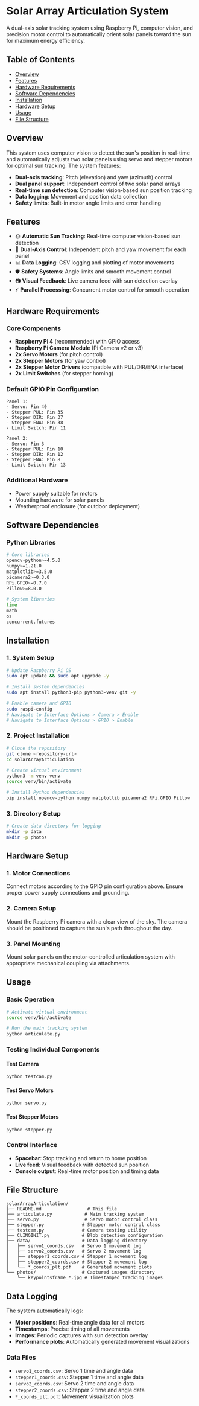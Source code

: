 # Solar Array Articulation System

A dual-axis solar tracking system using Raspberry Pi, computer vision, and precision motor control to automatically orient solar panels toward the sun for maximum energy efficiency.

## Table of Contents
- [Overview](#overview)
- [Features](#features)
- [Hardware Requirements](#hardware-requirements)
- [Software Dependencies](#software-dependencies)
- [Installation](#installation)
- [Hardware Setup](#hardware-setup)
- [Usage](#usage)
- [File Structure](#file-structure)


## Overview

This system uses computer vision to detect the sun's position in real-time and automatically adjusts two solar panels using servo and stepper motors for optimal sun tracking. The system features:

- **Dual-axis tracking**: Pitch (elevation) and yaw (azimuth) control
- **Dual panel support**: Independent control of two solar panel arrays
- **Real-time sun detection**: Computer vision-based sun position tracking
- **Data logging**: Movement and position data collection
- **Safety limits**: Built-in motor angle limits and error handling

## Features

- 🌞 **Automatic Sun Tracking**: Real-time computer vision-based sun detection
- 🔄 **Dual-Axis Control**: Independent pitch and yaw movement for each panel
- 📊 **Data Logging**: CSV logging and plotting of motor movements
- 🛡️ **Safety Systems**: Angle limits and smooth movement control
- 📷 **Visual Feedback**: Live camera feed with sun detection overlay
- ⚡ **Parallel Processing**: Concurrent motor control for smooth operation

## Hardware Requirements

### Core Components
- **Raspberry Pi 4** (recommended) with GPIO access
- **Raspberry Pi Camera Module** (Pi Camera v2 or v3)
- **2x Servo Motors** (for pitch control)
- **2x Stepper Motors** (for yaw control)
- **2x Stepper Motor Drivers** (compatible with PUL/DIR/ENA interface)
- **2x Limit Switches** (for stepper homing)

### Default GPIO Pin Configuration
```
Panel 1:
- Servo: Pin 40
- Stepper PUL: Pin 35
- Stepper DIR: Pin 37
- Stepper ENA: Pin 38
- Limit Switch: Pin 11

Panel 2:
- Servo: Pin 3
- Stepper PUL: Pin 10
- Stepper DIR: Pin 12
- Stepper ENA: Pin 8
- Limit Switch: Pin 13
```

### Additional Hardware
- Power supply suitable for motors
- Mounting hardware for solar panels
- Weatherproof enclosure (for outdoor deployment)

## Software Dependencies

### Python Libraries
```bash
# Core libraries
opencv-python>=4.5.0
numpy>=1.21.0
matplotlib>=3.5.0
picamera2>=0.3.0
RPi.GPIO>=0.7.0
Pillow>=8.0.0

# System libraries
time
math
os
concurrent.futures
```

## Installation

### 1. System Setup
```bash
# Update Raspberry Pi OS
sudo apt update && sudo apt upgrade -y

# Install system dependencies
sudo apt install python3-pip python3-venv git -y

# Enable camera and GPIO
sudo raspi-config
# Navigate to Interface Options > Camera > Enable
# Navigate to Interface Options > GPIO > Enable
```

### 2. Project Installation
```bash
# Clone the repository
git clone <repository-url>
cd solarArrayArticulation

# Create virtual environment
python3 -m venv venv
source venv/bin/activate

# Install Python dependencies
pip install opencv-python numpy matplotlib picamera2 RPi.GPIO Pillow
```

### 3. Directory Setup
```bash
# Create data directory for logging
mkdir -p data
mkdir -p photos
```

## Hardware Setup

### 1. Motor Connections
Connect motors according to the GPIO pin configuration above. Ensure proper power supply connections and grounding.

### 2. Camera Setup
Mount the Raspberry Pi camera with a clear view of the sky. The camera should be positioned to capture the sun's path throughout the day.

### 3. Panel Mounting
Mount solar panels on the motor-controlled articulation system with appropriate mechanical coupling via attachments.

## Usage

### Basic Operation
```bash
# Activate virtual environment
source venv/bin/activate

# Run the main tracking system
python articulate.py
```

### Testing Individual Components

#### Test Camera
```bash
python testcam.py
```

#### Test Servo Motors
```bash
python servo.py
```

#### Test Stepper Motors
```bash
python stepper.py
```

### Control Interface
- **Spacebar**: Stop tracking and return to home position
- **Live feed**: Visual feedback with detected sun position
- **Console output**: Real-time motor position and timing data

## File Structure

```
solarArrayArticulation/
├── README.md                 # This file
├── articulate.py            # Main tracking system
├── servo.py                 # Servo motor control class
├── stepper.py              # Stepper motor control class
├── testcam.py              # Camera testing utility
├── CLINGINIT.py            # Blob detection configuration
├── data/                   # Data logging directory
│   ├── servo1_coords.csv   # Servo 1 movement log
│   ├── servo2_coords.csv   # Servo 2 movement log
│   ├── stepper1_coords.csv # Stepper 1 movement log
│   ├── stepper2_coords.csv # Stepper 2 movement log
│   └── *_coords_plt.pdf    # Generated movement plots
└── photos/                 # Captured images directory
    └── keypointsframe_*.jpg # Timestamped tracking images
```


## Data Logging

The system automatically logs:
- **Motor positions**: Real-time angle data for all motors
- **Timestamps**: Precise timing of all movements
- **Images**: Periodic captures with sun detection overlay
- **Performance plots**: Automatically generated movement visualizations

### Data Files
- `servo1_coords.csv`: Servo 1 time and angle data
- `stepper1_coords.csv`: Stepper 1 time and angle data
- `servo2_coords.csv`: Servo 2 time and angle data
- `stepper2_coords.csv`: Stepper 2 time and angle data
- `*_coords_plt.pdf`: Movement visualization plots

